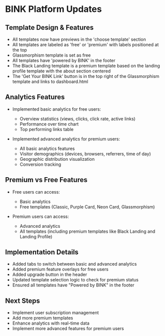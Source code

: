 # BINK Platform Updates

## Template Design & Features
- All templates now have previews in the 'choose template' section
- All templates are labeled as 'free' or 'premium' with labels positioned at the top
- Glassmorphism template is set as free
- All templates have 'powered by BINK' in the footer
- The Black Landing template is a premium template based on the landing profile template with the about section centered
- The 'Get Your BINK Link' button is in the top right of the Glassmorphism template and links to dashboard.html

## Analytics Features
- Implemented basic analytics for free users:
  - Overview statistics (views, clicks, click rate, active links)
  - Performance over time chart
  - Top performing links table
  
- Implemented advanced analytics for premium users:
  - All basic analytics features
  - Visitor demographics (devices, browsers, referrers, time of day)
  - Geographic distribution visualization
  - Conversion tracking

## Premium vs Free Features
- Free users can access:
  - Basic analytics
  - Free templates (Classic, Purple Card, Neon Card, Glassmorphism)
  
- Premium users can access:
  - Advanced analytics
  - All templates (including premium templates like Black Landing and Landing Profile)

## Implementation Details
- Added tabs to switch between basic and advanced analytics
- Added premium feature overlays for free users
- Added upgrade button in the header
- Updated template selection logic to check for premium status
- Ensured all templates have "Powered by BINK" in the footer

## Next Steps
- Implement user subscription management
- Add more premium templates
- Enhance analytics with real-time data
- Implement more advanced features for premium users

